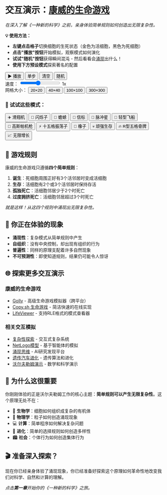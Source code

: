 # 交互演示：[康威的生命游戏](annotation:conways-game-of-life)

*在深入了解《一种新的科学》之前，亲身体验简单规则如何创造出无限复杂性。*

**💡 使用方法：**

- **左键点击格子**切换细胞的生死状态（金色为活细胞，黑色为死细胞）
- **点击"播放"按钮**开始模拟，观察模式如何演化
- **试试"随机"按钮**获得瞬间混沌 - 然后看看会[涌现](annotation:emergence)出什么！
- **使用下方预设模式**探索著名的配置

<div id="game-of-life-container" class="game-of-life-container">
    <div class="game-controls">
        <div class="control-row">
            <button id="play-pause-btn" class="control-btn primary">▶ 播放</button>
            <button id="step-btn" class="control-btn">单步</button>
            <button id="clear-btn" class="control-btn">清空</button>
            <button id="random-btn" class="control-btn">随机</button>
        </div>
        <div class="control-row">
            <label for="speed-slider">速度：</label>
            <input type="range" id="speed-slider" min="1" max="10" value="5" class="slider">
            <span id="speed-display">1x</span>
        </div>
        <div class="control-row">
            <label>网格大小：</label>
            <button id="grid-smallest" class="size-btn">20×20</button>
            <button id="grid-small" class="size-btn active">40×40</button>
            <button id="grid-medium" class="size-btn">100×100</button>
            <button id="grid-large" class="size-btn">300×300</button>
        </div>
    </div>

<canvas id="game-canvas" class="game-canvas"></canvas>

<div class="pattern-library">
    <h3>🎨 试试这些模式：</h3>
    <div class="pattern-buttons">
        <button class="pattern-btn" data-pattern="glider">✈️ 滑翔机</button>
        <button class="pattern-btn" data-pattern="blinker">💫 闪烁子</button>
        <button class="pattern-btn" data-pattern="toad">🐸 蟾蜍</button>
        <button class="pattern-btn" data-pattern="beacon">🔆 信标</button>
        <button class="pattern-btn" data-pattern="pulsar">🌟 脉冲星</button>
        <button class="pattern-btn" data-pattern="lightweight-spaceship">🚀 轻型飞船</button>
        <button class="pattern-btn" data-pattern="gosper-gun">🔫 高斯帕机枪</button>
        <button class="pattern-btn" data-pattern="pentadecathlon">⚡ 十五格振荡子</button>
        <button class="pattern-btn" data-pattern="acorn">🌰 橡子</button>
        <button class="pattern-btn" data-pattern="diehard">💀 顽强生存</button>
        <button class="pattern-btn" data-pattern="r-pentomino">🔥 R型五格骨牌</button>
        <button class="pattern-btn" data-pattern="infinite-growth">📈 无限增长</button>
    </div>
</div>

## 🧬 游戏规则

康威的生命游戏只遵循**四个简单规则**：

1. **诞生**：死细胞周围正好有3个活邻居时变成活细胞
2. **生存**：活细胞有2个或3个活邻居时保持存活
3. **孤独死亡**：活细胞邻居少于2个时死亡
4. **过度拥挤死亡**：活细胞邻居超过3个时死亡

*就是这样！从这四个规则中涌现出无限复杂性。*

## 🎯 你正在体验的现象

- **涌现性**：复杂模式从简单规则中产生
- **自组织**：没有中央控制，却出现有组织的行为
- **普遍性**：同样的原理支配着许多自然现象
- **不可预测性**：即使知道规则，结果仍可能令人惊讶

## 🌐 探索更多交互演示

### 康威的生命游戏
- [Golly](https://golly.sourceforge.io/) - 高级生命游戏模拟器（跨平台）
- [Copy.sh 生命游戏](https://copy.sh/life/) - 简洁快速的在线实现
- [LifeViewer](https://lazyslug.com/lifeviewer/) - 支持RLE格式的模式查看器

### 相关交互模拟
- [复杂性探索](https://www.complexity-explorables.org/) - 交互式复杂系统
- [NetLogo模型](https://ccl.northwestern.edu/netlogo/models/) - 基于智能体的模拟
- [涌现思维](https://emergentmind.com/) - AI研究发现平台
- [遗传汽车进化](https://rednuht.org/genetic_cars_2/) - 遗传算法和进化
- [沃尔夫勒姆演示](https://demonstrations.wolfram.com/) - 数学和科学演示

## 🧠 为什么这很重要

你刚刚体验的正是沃尔夫勒姆工作的核心主题：**简单规则可以产生无限复杂性**。这个原理无处不在：

- 🌿 **生物学**：细胞如何组织成复杂的有机体
- 🌊 **物理学**：粒子如何创造涌现现象
- 💻 **计算**：简单程序如何解决复杂问题
- 🧬 **进化**：简单的选择规则如何创造多样性
- 🏙️ **社会**：个体行为如何创造集体行为

## 🎬 准备深入探索？

现在你已经亲身体验了涌现现象，你已经准备好探索这个原理如何革命性地改变我们对科学、自然和计算的理解。

*点击**第一章**开始你的《一种新的科学》之旅。*
